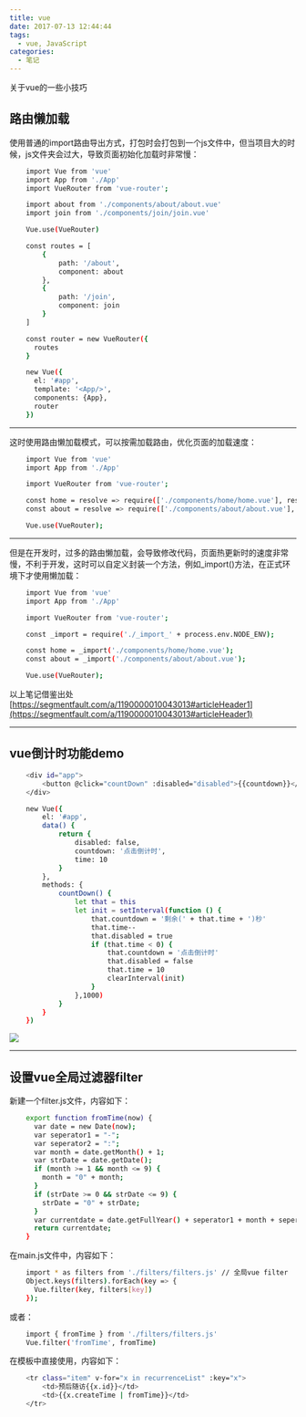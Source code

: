 ```yaml
---
title: vue
date: 2017-07-13 12:44:44
tags:
  - vue, JavaScript
categories: 
  - 笔记
---
```

关于vue的一些小技巧

<!-- more -->

## 路由懒加载

使用普通的import路由导出方式，打包时会打包到一个js文件中，但当项目大的时候，js文件夹会过大，导致页面初始化加载时非常慢：
``` bash
	import Vue from 'vue'
	import App from './App'
	import VueRouter from 'vue-router';

	import about from './components/about/about.vue'
	import join from './components/join/join.vue'

	Vue.use(VueRouter)

	const routes = [
		{
			path: '/about',
    		component: about
		},
		{
			path: '/join',
    		component: join
		}
	]

	const router = new VueRouter({
	  routes
	}

	new Vue({
	  el: '#app',
	  template: '<App/>',
	  components: {App},
	  router
	})
```
***
这时使用路由懒加载模式，可以按需加载路由，优化页面的加载速度：
``` bash
	import Vue from 'vue'
	import App from './App'

	import VueRouter from 'vue-router';

	const home = resolve => require(['./components/home/home.vue'], resolve);
	const about = resolve => require(['./components/about/about.vue'], resolve);

	Vue.use(VueRouter);
```
***
但是在开发时，过多的路由懒加载，会导致修改代码，页面热更新时的速度非常慢，不利于开发，这时可以自定义封装一个方法，例如_import()方法，在正式环境下才使用懒加载：

``` bash
	import Vue from 'vue'
	import App from './App'

	import VueRouter from 'vue-router';

	const _import = require('./_import_' + process.env.NODE_ENV);

	const home = _import('./components/home/home.vue');
	const about = _import('./components/about/about.vue');

	Vue.use(VueRouter);
```

以上笔记借鉴出处[https://segmentfault.com/a/1190000010043013#articleHeader1](https://segmentfault.com/a/1190000010043013#articleHeader1)
***

## vue倒计时功能demo
``` bash
	<div id="app">
        <button @click="countDown" :disabled="disabled">{{countdown}}</button>
    </div>

	new Vue({
        el: '#app',
        data() {
            return {
                disabled: false,
                countdown: '点击倒计时',
                time: 10
            }
        },
        methods: {
            countDown() {
                let that = this
                let init = setInterval(function () {
                    that.countdown = '剩余(' + that.time + ')秒'
                    that.time--
                    that.disabled = true
                    if (that.time < 0) {
                        that.countdown = '点击倒计时'
                        that.disabled = false
                        that.time = 10
                        clearInterval(init)
                    }
                },1000)
            }
        }
    })
```
![](http://i.imgur.com/ewkdj8j.png)
***

## 设置vue全局过滤器filter

新建一个filter.js文件，内容如下：
``` bash
	export function fromTime(now) {
	  var date = new Date(now);
	  var seperator1 = "-";
	  var seperator2 = ":";
	  var month = date.getMonth() + 1;
	  var strDate = date.getDate();
	  if (month >= 1 && month <= 9) {
	    month = "0" + month;
	  }
	  if (strDate >= 0 && strDate <= 9) {
	    strDate = "0" + strDate;
	  }
	  var currentdate = date.getFullYear() + seperator1 + month + seperator1 + strDate;
	  return currentdate;
	}
```
在main.js文件中，内容如下：
``` bash
	import * as filters from './filters/filters.js' // 全局vue filter
	Object.keys(filters).forEach(key => {
	  Vue.filter(key, filters[key])
	});
```
或者：
``` bash
	import { fromTime } from './filters/filters.js'
	Vue.filter('fromTime', fromTime)
```
在模板中直接使用，内容如下：
``` bash
	<tr class="item" v-for="x in recurrenceList" :key="x">
		<td>预后随访{{x.id}}</td>
        <td>{{x.createTime | fromTime}}</td>
	</tr>
```